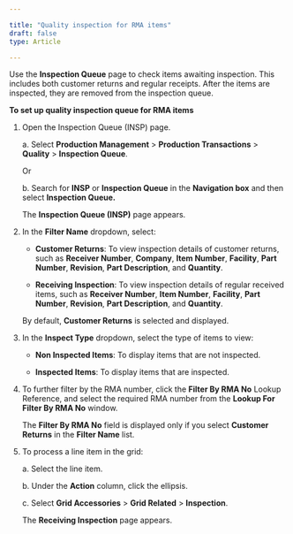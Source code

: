 ```yaml
---

title: "Quality inspection for RMA items"
draft: false
type: Article

---
```


Use the **Inspection Queue** page to check items awaiting inspection. This includes both customer returns and regular receipts. After the items are inspected, they are removed from the inspection queue.

**To set up quality inspection queue for RMA items**

1. Open the Inspection Queue (INSP) page.

    a. Select **Production Management** > **Production Transactions** > **Quality** > **Inspection Queue**.

    Or

    b. Search for **INSP** or **Inspection Queue** in the **Navigation box** and then select **Inspection Queue.**

    The **Inspection Queue (INSP)** page appears.

2. In the **Filter Name** dropdown, select:

    - **Customer Returns**: To view inspection details of customer returns, such as **Receiver Number**, **Company**, **Item Number**, **Facility**, **Part Number**, **Revision**, **Part Description**, and **Quantity**.

    - **Receiving Inspection**: To view inspection details of regular received items, such as **Receiver Number**, **Item Number**, **Facility**, **Part Number**, **Revision**, **Part Description**, and **Quantity**.

    By default, **Customer Returns** is selected and displayed.

3. In the **Inspect Type** dropdown, select the type of items to view:

    - **Non Inspected Items**: To display items that are not inspected.

    - **Inspected Items**: To display items that are inspected.

4. To further filter by the RMA number, click the **Filter By RMA No** Lookup Reference, and select the required RMA number from the **Lookup For Filter By RMA No** window.

    The **Filter By RMA No** field is displayed only if you select **Customer Returns** in the **Filter Name** list.

5. To process a line item in the grid:

    a. Select the line item.

    b. Under the **Action** column, click the ellipsis.

    c. Select **Grid Accessories** > **Grid Related** > **Inspection**.

    The **Receiving Inspection** page appears.